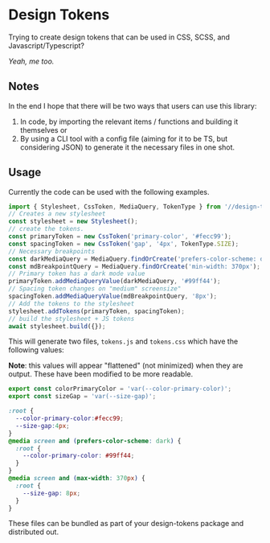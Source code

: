 # Design Tokens

Trying to create design tokens that can be used in CSS, SCSS, and Javascript/Typescript? 

_Yeah, me too._

## Notes

In the end I hope that there will be two ways that users can use this library:

1. In code, by importing the relevant items / functions and building it themselves or 
2. By using a CLI tool with a config file (aiming for it to be TS, but considering JSON) to generate it the necessary files in one shot.

## Usage

Currently the code can be used with the following examples.

```ts
import { Stylesheet, CssToken, MediaQuery, TokenType } from '//design-tokens-url.ts';
// Creates a new stylesheet
const stylesheet = new Stylesheet();
// create the tokens.
const primaryToken = new CssToken('primary-color', '#fecc99');
const spacingToken = new CssToken('gap', '4px', TokenType.SIZE);
// Necessary breakpoints
const darkMediaQuery = MediaQuery.findOrCreate('prefers-color-scheme: dark');
const mdBreakpointQuery = MediaQuery.findOrCreate('min-width: 370px');
// Primary token has a dark mode value
primaryToken.addMediaQueryValue(darkMediaQuery, '#99ff44');
// Spacing token changes on "medium" screensize"
spacingToken.addMediaQueryValue(mdBreakpointQuery, '8px');
// Add the tokens to the stylesheet
stylesheet.addTokens(primaryToken, spacingToken);
// build the stylesheet + JS tokens
await stylesheet.build({});
```

This will generate two files, `tokens.js` and `tokens.css` which have the following values:

**Note**: this values will appear "flattened" (not minimized) when they are output. These have been modified to be more readable.

```js
export const colorPrimaryColor = 'var(--color-primary-color)';
export const sizeGap = 'var(--size-gap)';
```

```css
:root {
  --color-primary-color:#fecc99;
  --size-gap:4px;
}
@media screen and (prefers-color-scheme: dark) { 
  :root {
    --color-primary-color: #99ff44;
  }
}
@media screen and (max-width: 370px) { 
  :root {
    --size-gap: 8px;
  }
}
```

These files can be bundled as part of your design-tokens package and distributed out.